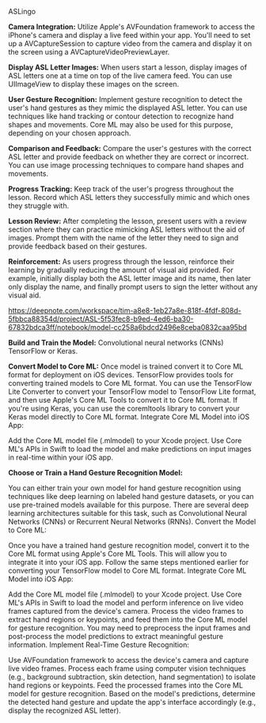 ASLingo

**Camera Integration:** Utilize Apple's AVFoundation framework to access the iPhone's camera and display a live feed within your app. You'll need to set up a AVCaptureSession to capture video from the camera and display it on the screen using a AVCaptureVideoPreviewLayer.

**Display ASL Letter Images:** When users start a lesson, display images of ASL letters one at a time on top of the live camera feed. You can use UIImageView to display these images on the screen.

**User Gesture Recognition:** Implement gesture recognition to detect the user's hand gestures as they mimic the displayed ASL letter. You can use techniques like hand tracking or contour detection to recognize hand shapes and movements. Core ML may also be used for this purpose, depending on your chosen approach.

**Comparison and Feedback:** Compare the user's gestures with the correct ASL letter and provide feedback on whether they are correct or incorrect. You can use image processing techniques to compare hand shapes and movements.

**Progress Tracking:** Keep track of the user's progress throughout the lesson. Record which ASL letters they successfully mimic and which ones they struggle with.

**Lesson Review:** After completing the lesson, present users with a review section where they can practice mimicking ASL letters without the aid of images. Prompt them with the name of the letter they need to sign and provide feedback based on their gestures.

**Reinforcement:** As users progress through the lesson, reinforce their learning by gradually reducing the amount of visual aid provided. For example, initially display both the ASL letter image and its name, then later only display the name, and finally prompt users to sign the letter without any visual aid.





https://deepnote.com/workspace/tim-a8e8-1eb27a8e-818f-4fdf-808d-5fbbca88354d/project/ASL-5f53fec8-b9ed-4ed6-ba30-67832bdca3ff/notebook/model-cc258a6bdcd2496e8ceba0832caa95bd


**Build and Train the Model:**
Convolutional neural networks (CNNs)
TensorFlow or Keras. 


**Convert Model to Core ML:**
Once model is trained convert it to Core ML format for deployment on iOS devices.
TensorFlow provides tools for converting trained models to Core ML format. You can use the TensorFlow Lite Converter to convert your TensorFlow model to TensorFlow Lite format, and then use Apple's Core ML Tools to convert it to Core ML format.
If you're using Keras, you can use the coremltools library to convert your Keras model directly to Core ML format.
Integrate Core ML Model into iOS App:

Add the Core ML model file (.mlmodel) to your Xcode project.
Use Core ML's APIs in Swift to load the model and make predictions on input images in real-time within your iOS app.




**Choose or Train a Hand Gesture Recognition Model:**

You can either train your own model for hand gesture recognition using techniques like deep learning on labeled hand gesture datasets, or you can use pre-trained models available for this purpose.
There are several deep learning architectures suitable for this task, such as Convolutional Neural Networks (CNNs) or Recurrent Neural Networks (RNNs).
Convert the Model to Core ML:

Once you have a trained hand gesture recognition model, convert it to the Core ML format using Apple's Core ML Tools. This will allow you to integrate it into your iOS app.
Follow the same steps mentioned earlier for converting your TensorFlow model to Core ML format.
Integrate Core ML Model into iOS App:

Add the Core ML model file (.mlmodel) to your Xcode project.
Use Core ML's APIs in Swift to load the model and perform inference on live video frames captured from the device's camera.
Process the video frames to extract hand regions or keypoints, and feed them into the Core ML model for gesture recognition.
You may need to preprocess the input frames and post-process the model predictions to extract meaningful gesture information.
Implement Real-Time Gesture Recognition:

Use AVFoundation framework to access the device's camera and capture live video frames.
Process each frame using computer vision techniques (e.g., background subtraction, skin detection, hand segmentation) to isolate hand regions or keypoints.
Feed the processed frames into the Core ML model for gesture recognition.
Based on the model's predictions, determine the detected hand gesture and update the app's interface accordingly (e.g., display the recognized ASL letter).
